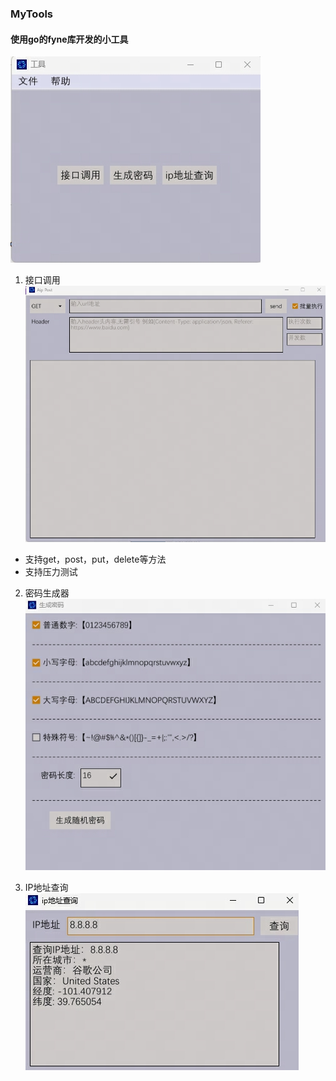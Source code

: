 ### MyTools
#### 使用go的fyne库开发的小工具
![alt text](image.png)

1. 接口调用
 ![alt text](image-1.png)
- 支持get，post，put，delete等方法
- 支持压力测试

2. 密码生成器
 ![alt text](image-2.png)

3. IP地址查询
 ![alt text](image-3.png)
